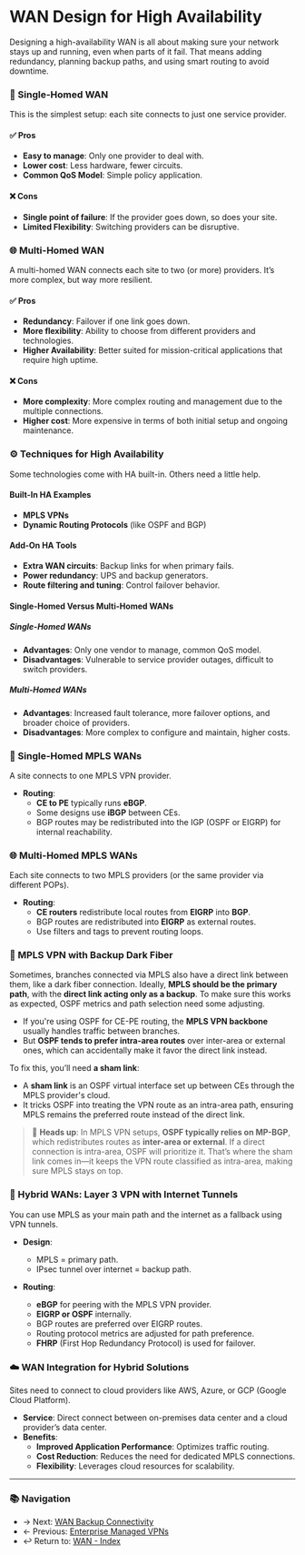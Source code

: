 # WAN Design for High Availability

Designing a high-availability WAN is all about making sure your network stays up and running, even when parts of it fail. That means adding redundancy, planning backup paths, and using smart routing to avoid downtime.


### 🧱 Single-Homed WAN

This is the simplest setup: each site connects to just one service provider.


#### ✅ Pros
- **Easy to manage**: Only one provider to deal with.
- **Lower cost**: Less hardware, fewer circuits.
- **Common QoS Model**: Simple policy application.

#### ❌ Cons
- **Single point of failure**: If the provider goes down, so does your site.
- **Limited Flexibility**: Switching providers can be disruptive.

### 🌐 Multi-Homed WAN

A multi-homed WAN connects each site to two (or more) providers. It’s more complex, but way more resilient.


#### ✅ Pros
- **Redundancy**: Failover if one link goes down.
- **More flexibility**: Ability to choose from different providers and technologies.
- **Higher Availability**: Better suited for mission-critical applications that require high uptime.


#### ❌ Cons
- **More complexity**: More complex routing and management due to the multiple connections.
- **Higher cost**: More expensive in terms of both initial setup and ongoing maintenance.


### ⚙️ Techniques for High Availability

Some technologies come with HA built-in. Others need a little help.

#### Built-In HA Examples
- **MPLS VPNs**
- **Dynamic Routing Protocols** (like OSPF and BGP)

#### Add-On HA Tools
- **Extra WAN circuits**: Backup links for when primary fails.
- **Power redundancy**: UPS and backup generators.
- **Route filtering and tuning**: Control failover behavior.


#### Single-Homed Versus Multi-Homed WANs

##### Single-Homed WANs
- **Advantages**: Only one vendor to manage, common QoS model.
- **Disadvantages**: Vulnerable to service provider outages, difficult to switch providers.

##### Multi-Homed WANs
- **Advantages**: Increased fault tolerance, more failover options, and broader choice of providers.
- **Disadvantages**: More complex to configure and maintain, higher costs.


### 🔌 Single-Homed MPLS WANs

A site connects to one MPLS VPN provider.

- **Routing**:
  - **CE to PE** typically runs **eBGP**.
  - Some designs use **iBGP** between CEs.
  - BGP routes may be redistributed into the IGP (OSPF or EIGRP) for internal reachability.


### 🌐 Multi-Homed MPLS WANs

Each site connects to two MPLS providers (or the same provider via different POPs).

- **Routing**:
  - **CE routers** redistribute local routes from **EIGRP** into **BGP**.
  - BGP routes are redistributed into **EIGRP** as external routes.
  - Use filters and tags to prevent routing loops.


### 🧵 MPLS VPN with Backup Dark Fiber

Sometimes, branches connected via MPLS also have a direct link between them, like a dark fiber connection. Ideally, **MPLS should be the primary path**, with the **direct link acting only as a backup**. 
To make sure this works as expected, OSPF metrics and path selection need some adjusting.

- If you're using OSPF for CE-PE routing, the **MPLS VPN backbone** usually handles traffic between branches.
- But **OSPF tends to prefer intra-area routes** over inter-area or external ones, which can accidentally make it favor the direct link instead.

To fix this, you’ll need **a sham link**:

- A **sham link** is an OSPF virtual interface set up between CEs through the MPLS provider's cloud.
- It tricks OSPF into treating the VPN route as an intra-area path, ensuring MPLS remains the preferred route instead of the direct link.

> 🧠 **Heads up**: In MPLS VPN setups, **OSPF typically relies on MP-BGP**, which redistributes routes as **inter-area or external**. If a direct connection is intra-area, OSPF will prioritize it. That’s where the sham link comes in—it keeps the VPN route classified as intra-area, making sure MPLS stays on top.


### 🔁 Hybrid WANs: Layer 3 VPN with Internet Tunnels

You can use MPLS as your main path and the internet as a fallback using VPN tunnels.

- **Design**: 
  - MPLS = primary path.
  - IPsec tunnel over internet = backup path.

- **Routing**: 
  - **eBGP** for peering with the MPLS VPN provider.
  - **EIGRP or OSPF** internally.
  - BGP routes are preferred over EIGRP routes.
  - Routing protocol metrics are adjusted for path preference.
  - **FHRP** (First Hop Redundancy Protocol) is used for failover.
  

### ☁️ WAN Integration for Hybrid Solutions

Sites need to connect to cloud providers like AWS, Azure, or GCP (Google Cloud Platform).

- **Service**: Direct connect between on-premises data center and a cloud provider’s data center.
- **Benefits**:
  - **Improved Application Performance**: Optimizes traffic routing.
  - **Cost Reduction**: Reduces the need for dedicated MPLS connections.
  - **Flexibility**: Leverages cloud resources for scalability.

---

### 📚 Navigation
- → Next: [WAN Backup Connectivity](./wan-backup-connectivity.md) 
- ← Previous: [Enterprise Managed VPNs](enterprise-managed-vpns.md) 
- ↩ Return to: [WAN - Index](../README.md)



